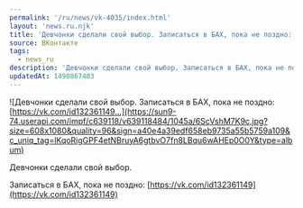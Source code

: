```yaml
---
permalink: '/ru/news/vk-4035/index.html'
layout: 'news.ru.njk'
title: 'Девчонки сделали свой выбор. Записаться в БАХ, пока не поздно:[https://vk.com/id132361149'
source: ВКонтакте
tags:
  - news_ru
description: 'Девчонки сделали свой выбор. Записаться в БАХ, пока не поздно:[https://vk.com/id132361149…'
updatedAt: 1490867403
---
```

![Девчонки сделали свой выбор. Записаться в БАХ, пока не поздно:[https://vk.com/id132361149…](https://sun9-74.userapi.com/impf/c639118/v639118484/1045a/6ScVshM7K9c.jpg?size=608x1080&quality=96&sign=a40e4a39edf658eb9735a55b5759a109&c_uniq_tag=lKqoRigGPF4etNBruyA6gtbvO7fn8LBqu6wAHEp0O0Y&type=album)

Девчонки сделали свой выбор.

Записаться в БАХ, пока не поздно: [https://vk.com/id132361149](https://vk.com/id132361149)
